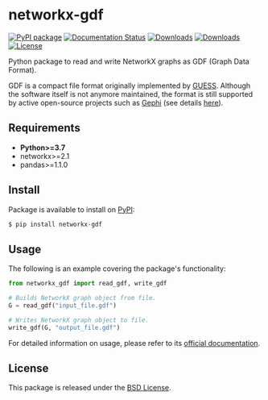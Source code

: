# networkx-gdf

[![PyPI package](https://badge.fury.io/py/networkx-gdf.svg)](https://pypi.org/p/networkx-gdf/)
[![Documentation Status](https://readthedocs.org/projects/networkx-gdf/badge/?version=latest)](https://networkx-gdf.readthedocs.io/en/latest/?badge=latest)
[![Downloads](https://static.pepy.tech/badge/networkx-gdf)](https://pepy.tech/project/networkx-gdf?versions=*)
[![Downloads](https://static.pepy.tech/badge/networkx-gdf/month)](https://pepy.tech/project/networkx-gdf?versions=*)
[![License](https://img.shields.io/pypi/l/networkx-gdf)](https://github.com/nelsonaloysio/networkx-gdf/blob/main/LICENSE.md)

Python package to read and write NetworkX graphs as GDF (Graph Data Format).

GDF is a compact file format originally implemented by [GUESS](https://graphexploration.cond.org). Although the software itself is not anymore maintained, the format is still supported by active open-source projects such as [Gephi](https://gephi.org/) (see details [here](https://networkx-gdf.readthedocs.io/en/stable/api.html#networkx_gdf.GDF)).

## Requirements

* **Python>=3.7**
* networkx>=2.1
* pandas>=1.1.0

## Install

Package is available to install on [PyPI](https://pypi.org/project/networkx-gdf/):

```bash
$ pip install networkx-gdf
```

## Usage

The following is an example covering the package's functionality:

```python
from networkx_gdf import read_gdf, write_gdf

# Builds NetworkX graph object from file.
G = read_gdf("input_file.gdf")

# Writes NetworkX graph object to file.
write_gdf(G, "output_file.gdf")
```

For detailed information on usage, please refer to its [official documentation](https://networkx-gdf.readthedocs.io).

## License

This package is released under the [BSD License](https://github.com/nelsonaloysio/networkx-gdf/blob/main/LICENSE.md).
